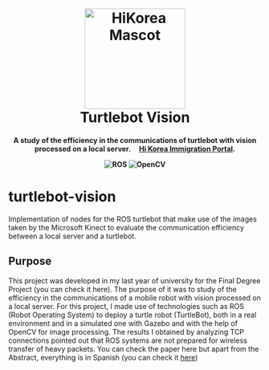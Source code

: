<h1 align="center" >
  <img src="media/hikorea-mascot.png" alt="HiKorea Mascot" width="200" />
  <br>
  Turtlebot Vision
  <br>
</h1>
<h4 align="center">A study of the efficiency in the communications of turtlebot with vision processed on a local server.<img src="https://cdn-icons-png.flaticon.com/512/197/197582.png" width="13"/> <a href="https://www.hikorea.go.kr/Main.pt" target="_blank"> Hi Korea Immigration Portal</a>.
<p align="center">

![ROS](https://img.shields.io/badge/ros-%230A0FF9.svg?style=for-the-badge&logo=ros&logoColor=white)
![OpenCV](https://img.shields.io/badge/opencv-%23white.svg?style=for-the-badge&logo=opencv&logoColor=white)

# turtlebot-vision
Implementation of nodes for the ROS turtlebot that make use of the images taken by the Microsoft Kinect to evaluate the communication efficiency between a local server and a turtlebot.
## Purpose
This project was developed in my last year of university for the Final Degree Project (you can check it here). The purpose of it was to study of the efficiency in the communications of a mobile robot with vision processed on a local server. For this project, I made use of technologies such as ROS (Robot Operating System) to deploy a turtle robot (TurtleBot), both in a real environment and in a simulated one with Gazebo and with the help of OpenCV for image processing. The results I obtained by analyzing TCP connections pointed out that ROS systems are not prepared for wireless transfer of heavy packets.
You can check the paper here but apart from the Abstract, everything is in Spanish (you can check it [here](./ROS_TFG.pdf ))
